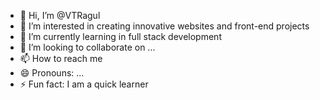 - 👋 Hi, I’m @VTRagul
- 👀 I’m interested in creating innovative websites and front-end projects
- 🌱 I’m currently learning in full stack development
- 💞️ I’m looking to collaborate on ...
- 📫 How to reach me 
- 😄 Pronouns: ...
- ⚡ Fun fact: I am a quick learner

<!---
VTRagul/VTRagul is a ✨ special ✨ repository because its `README.md` (this file) appears on your GitHub profile.
You can click the Preview link to take a look at your changes.
--->
